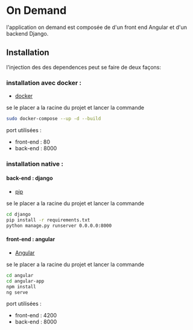 # On Demand

l'application on demand est composée de d'un front end Angular et d'un backend Django.

## Installation

l'injection des des dependences peut se faire de deux façons:
### installation avec docker :

*  [docker](https://docs.docker.com/engine/install/)

se le placer a la racine du projet et lancer la commande

```bash
sudo docker-compose --up -d --build 
```

port utilisées :
* front-end : 80
* back-end : 8000
### installation native :

#### back-end : django
*  [pip](https://pip.pypa.io/en/stable/)

se le placer a la racine du projet et lancer la commande

```bash
cd django
pip install -r requirements.txt
python manage.py runserver 0.0.0.0:8000
```


#### front-end : angular
*  [Angular](https://angular.io/)

se le placer a la racine du projet et lancer la commande

```bash
cd angular
cd angular-app
npm install
ng serve
```

port utilisées :
* front-end : 4200
* back-end : 8000